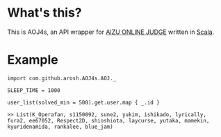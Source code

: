 What's this?
==========

This is AOJ4s, an API wrapper for [AIZU ONLINE JUDGE](http://judge.u-aizu.ac.jp/onlinejudge/) written in [Scala](http://www.scala-lang.org/).

Example
==========
	import com.github.arosh.AOJ4s.AOJ._

	SLEEP_TIME = 1000

	user_list(solved_min = 500).get.user.map { _.id }

	>> List(K_Operafan, s1150092, sune2, yukim, ishikado, lyrically, fura2, ee67052, Respect2D, shioshiota, laycurse, yutaka, mamekin, kyuridenamida, rankalee, blue_jam)

